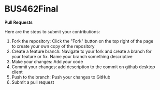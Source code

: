 # BUS462Final 

**Pull Requests** 

Here are the steps to submit your contributions: 

1) Fork the repository: Click the "Fork" button on the top right of the page to create your own copy of the repository
2) Create a feature branch: Navigate to your fork and create a branch for your feature or fix. Name your branch something descriptive
3) Make your changes: Add your code
4) Commit your changes: add description to the commit on github desktop client
5) Push to the branch: Push your changes to GitHub
6) Submit a pull request
